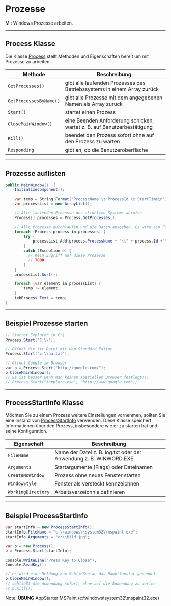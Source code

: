 # Prozesse

Mit Windows Prozesse arbeiten.

---

<!-- .slide: class="left" -->
## Process Klasse

Die Klasse [Process](https://docs.microsoft.com/de-de/dotnet/api/system.diagnostics.process?view=netframework-4.8) stellt Methoden und Eigenschaften bereit um mit Prozesse zu arbeiten.

| Methode      | Beschreibung
| -------------|-------------|
| `GetProcesses()`     | gibt alle laufenden Prozesses des Betriebssystems in einem Array zurück
| `GetProcessesByName()` | gibt alle Prozesse mit dem angegebenen Namen als Array zurück
| `Start()`    | startet einen Prozess
| `CloseMainWindow()`| eine Beenden Anforderung schicken, wartet z. B. auf Benutzerbestätigung
| `Kill()`| beendet den Prozess sofort ohne auf den Prozess zu warten
| `Responding`| gibt an, ob die Benutzeroberfläche

---

<!-- .slide: class="left" -->
## Prozesse auflisten

```csharp []
public MainWindow()  {
    InitializeComponent();

    var temp = String.Format("ProcessName \t ProcessId \t StartTime\n");
    var processList = new ArrayList();

    // Alle laufenden Prozesse des aktuellen Systems abrufen
    Process[] processes = Process.GetProcesses();

    // Alle Prozesse durchlaufen und die Daten ausgeben. Es wird ein Fehler geworfen wenn auf den Prozess nicht zugegriffen werden kann
    foreach (Process process in processes) {
        try {   
            processList.Add(process.ProcessName + "\t" + process.Id +"\t"+ process.StartTime + "\n");
        }
        catch (Exception e) {
          // Kein Zugriff auf diese Prozesse
          // TODO
        }
    }
    processList.Sort();

    foreach (var element in processList) {
        temp += element;
    }
    txbProcess.Text = temp;
}
```

---

<!-- .slide: class="left" -->
## Beispiel Prozesse starten

```csharp []
// Startet Explorer in C:\
Process.Start("C:\\");
```

```csharp []
// Öffnet die txt Datei mit dem Standard Editor
Process.Start("c:\\aa.txt");
```

```csharp []
// Öffnet Google im Browser
var p = Process.Start("http://google.com/");
p.CloseMainWindow();
// Es ist besser wenn man keinen speziellen Browser festlegt!!!
// Process.Start("iexplore.exe", "http://www.google.com");
```

---

<!-- .slide: class="left" -->
## ProcessStartInfo Klasse

Möchten Sie zu einem Prozess weitere Einstellungen vornehmen, sollten Sie eine Instanz von [ProcessStartInfo](https://docs.microsoft.com/en-us/dotnet/api/system.diagnostics.processstartinfo?view=netframework-4.8) verwenden. Diese Klasse speichert Informationen über den Prozess, insbesondere wie er zu starten
hat und seine Konfiguration.

| Eigenschaft      | Beschreibung
| -------------|-------------|
| `FileName`     | Name der Datei z. B. log.txt oder der Anwendung z. B. WINWORD.EXE
| `Arguments` | Startargumente (Flags) oder Dateinamen
| `CreateNoWindow`    | Prozess ohne neues Fenster starten
| `WindowStyle`| Fenster als versteckt kennzeichnen
| `WorkingDirectory`| Arbeitsverzeichnis definieren

---

<!-- .slide: class="left" -->
## Beispiel ProcessStartInfo

```csharp []
var startInfo = new ProcessStartInfo();
startInfo.FileName = "c:\\windows\\system32\\mspaint.exe";
startInfo.Arguments = "c:\\Bild.jpg";

var p = new Process();
p = Process.Start(startInfo);

Console.WriteLine("Press Key to Close");
Console.ReadKey();

// es wird eine Meldung zum Schließen an das Hauptfenster gesendet
p.CloseMainWindow();
// schließt die Anwendung sofort, ohne auf die Anwendung zu warten
// p.Kill();
```

Note: **ÜBUNG** AppStarter
MSPaint (c:\\windows\\system32\\mspaint32.exe)
